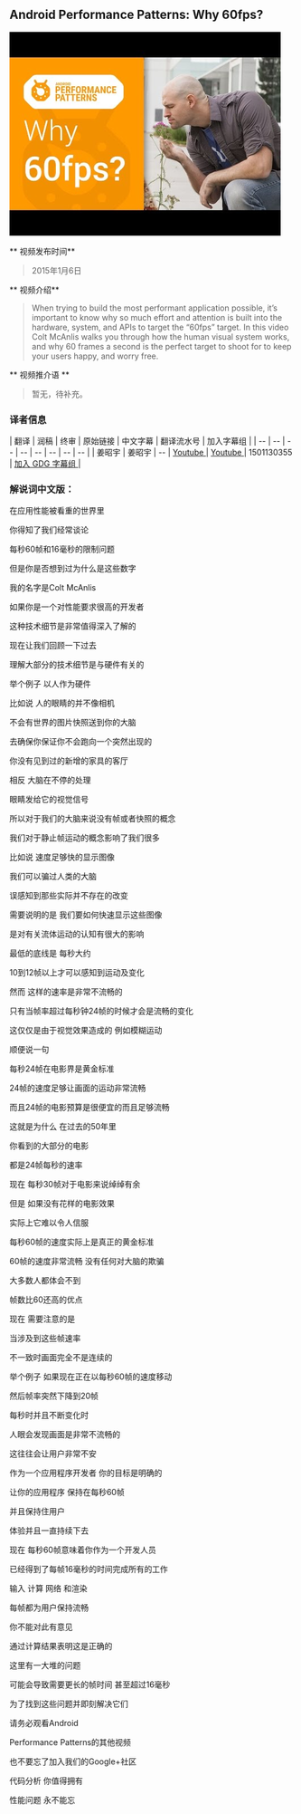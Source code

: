 ## Android Performance Patterns: Why 60fps?

![video_screenshot](images/CaMTIgxCSqU.jpg)

** 视频发布时间**
 
> 2015年1月6日

** 视频介绍**

> When trying to build the most performant application possible, it’s important to know why so much effort and attention is built into the hardware, system, and APIs to target the “60fps” target. In this video Colt McAnlis walks you through how the human visual system works, and why 60 frames a second is the perfect target to shoot for to keep your users happy, and worry free.

** 视频推介语 **

>  暂无，待补充。


### 译者信息

| 翻译 | 润稿 | 终审 | 原始链接 | 中文字幕 |  翻译流水号  |  加入字幕组  |
| -- | -- | -- | -- | -- |  -- | -- | -- |
| 姜昭宇 | 姜昭宇 | -- | [ Youtube ]( https://www.youtube.com/watch?v=CaMTIgxCSqU )  |  [ Youtube ]( https://www.youtube.com/watch?v=CaMTIgxCSqU ) | 1501130355 | [ 加入 GDG 字幕组 ]( http://www.gfansub.com/join_translator )  |



### 解说词中文版：

在应用性能被看重的世界里

你得知了我们经常谈论

每秒60帧和16毫秒的限制问题

但是你是否想到过为什么是这些数字

我的名字是Colt McAnlis

如果你是一个对性能要求很高的开发者

这种技术细节是非常值得深入了解的

现在让我们回顾一下过去

理解大部分的技术细节是与硬件有关的

举个例子  以人作为硬件

比如说  人的眼睛的并不像相机

不会有世界的图片快照送到你的大脑

去确保你保证你不会跑向一个突然出现的

你没有见到过的新增的家具的客厅

相反  大脑在不停的处理

眼睛发给它的视觉信号

所以对于我们的大脑来说没有帧或者快照的概念

我们对于静止帧运动的概念影响了我们很多

比如说  速度足够快的显示图像

我们可以骗过人类的大脑

误感知到那些实际并不存在的改变

需要说明的是  我们要如何快速显示这些图像

是对有关流体运动的认知有很大的影响

最低的底线是  每秒大约

10到12帧以上才可以感知到运动及变化

然而  这样的速率是非常不流畅的

只有当帧率超过每秒钟24帧的时候才会是流畅的变化

这仅仅是由于视觉效果造成的  例如模糊运动

顺便说一句

每秒24帧在电影界是黄金标准

24帧的速度足够让画面的运动非常流畅

而且24帧的电影预算是很便宜的而且足够流畅

这就是为什么  在过去的50年里

你看到的大部分的电影

都是24帧每秒的速率

现在  每秒30帧对于电影来说绰绰有余

但是  如果没有花样的电影效果

实际上它难以令人信服

每秒60帧的速度实际上是真正的黄金标准

60帧的速度非常流畅  没有任何对大脑的欺骗

大多数人都体会不到

帧数比60还高的优点

现在  需要注意的是

当涉及到这些帧速率

不一致时画面完全不是连续的

举个例子  如果现在正在以每秒60帧的速度移动

然后帧率突然下降到20帧

每秒时并且不断变化时

人眼会发现画面是非常不流畅的

这往往会让用户非常不安

作为一个应用程序开发者  你的目标是明确的

让你的应用程序  保持在每秒60帧

并且保持住用户

体验并且一直持续下去

现在  每秒60帧意味着你作为一个开发人员

已经得到了每帧16毫秒的时间完成所有的工作

输入  计算  网络  和渲染

每帧都为用户保持流畅

你不能对此有意见

通过计算结果表明这是正确的

这里有一大堆的问题

可能会导致需要更长的帧时间  甚至超过16毫秒

为了找到这些问题并即刻解决它们

请务必观看Android

Performance Patterns的其他视频

也不要忘了加入我们的Google+社区

代码分析  你值得拥有

性能问题  永不能忘